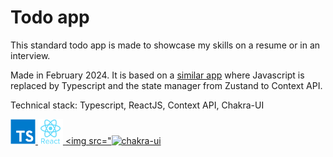 # Todo app

This standard todo app is made to showcase my skills on a resume or in an interview.

Made in February 2024. It is based on a [similar app](https://github.com/michey85/zustand-todos-youtube) where Javascript is replaced by Typescript and the state manager from Zustand to Context API.

Technical stack: Typescript, ReactJS, Context API, Chakra-UI

<a href="https://www.typescriptlang.org/" target="_blank" rel="noreferrer"> <img src="https://raw.githubusercontent.com/devicons/devicon/master/icons/typescript/typescript-original.svg" alt="typescript" width="40" height="40"/> </a> 
<a href="https://reactjs.org/" target="_blank" rel="noreferrer"> <img src="https://raw.githubusercontent.com/devicons/devicon/master/icons/react/react-original-wordmark.svg" alt="react" width="40" height="40"/> </a> 
<a href="https://chakra-ui.com/" target="_blank" rel="noreferrer"> <img src="<img width="40" height="40" src="https://img.icons8.com/color/48/chakra-ui.png" alt="chakra-ui"/> </a> 




